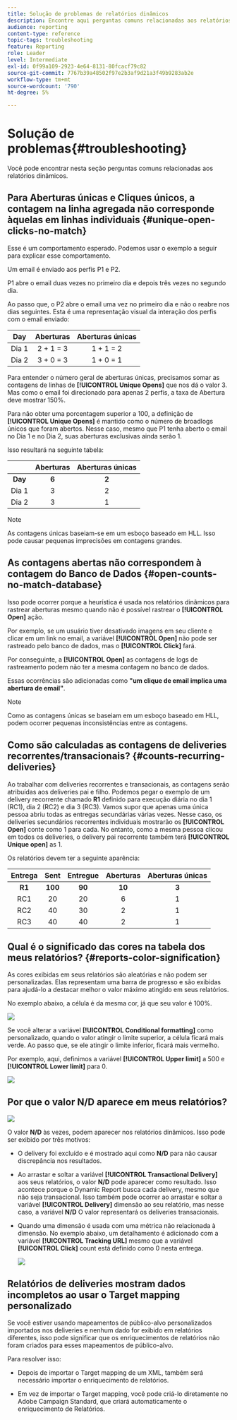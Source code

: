 ```yaml
---
title: Solução de problemas de relatórios dinâmicos
description: Encontre aqui perguntas comuns relacionadas aos relatórios dinâmicos.
audience: reporting
content-type: reference
topic-tags: troubleshooting
feature: Reporting
role: Leader
level: Intermediate
exl-id: 0f99a109-2923-4e64-8131-80fcacf79c82
source-git-commit: 7767b39a48502f97e2b3af9d21a3f49b9283ab2e
workflow-type: tm+mt
source-wordcount: '790'
ht-degree: 5%

---
```


# Solução de problemas{#troubleshooting}

Você pode encontrar nesta seção perguntas comuns relacionadas aos relatórios dinâmicos.

## Para Aberturas únicas e Cliques únicos, a contagem na linha agregada não corresponde àquelas em linhas individuais {#unique-open-clicks-no-match}

Esse é um comportamento esperado.
Podemos usar o exemplo a seguir para explicar esse comportamento.

Um email é enviado aos perfis P1 e P2.

P1 abre o email duas vezes no primeiro dia e depois três vezes no segundo dia.

Ao passo que, o P2 abre o email uma vez no primeiro dia e não o reabre nos dias seguintes.
Esta é uma representação visual da interação dos perfis com o email enviado:

<table> 
 <thead> 
  <tr> 
   <th align="center"> <strong>Day</strong> <br /> </th> 
   <th align="center"> <strong>Aberturas</strong> <br /> </th> 
   <th align="center"> <strong>Aberturas únicas</strong> <br /> </th> 
  </tr> 
 </thead> 
 <tbody> 
  <tr> 
   <td align="center"> Dia 1<br /> </td> 
   <td align="center"> 2 + 1 = 3<br /> </td> 
   <td align="center"> 1 + 1 = 2<br /> </td> 
  </tr> 
  <tr> 
   <td align="center"> Dia 2<br /> </td> 
   <td align="center"> 3 + 0 = 3<br /> </td> 
   <td align="center"> 1 + 0 = 1<br /> </td> 
  </tr>
 </tbody> 
</table>

Para entender o número geral de aberturas únicas, precisamos somar as contagens de linhas de **[!UICONTROL Unique Opens]** que nos dá o valor 3. Mas como o email foi direcionado para apenas 2 perfis, a taxa de Abertura deve mostrar 150%.

Para não obter uma porcentagem superior a 100, a definição de **[!UICONTROL Unique Opens]** é mantido como o número de broadlogs únicos que foram abertos. Nesse caso, mesmo que P1 tenha aberto o email no Dia 1 e no Dia 2, suas aberturas exclusivas ainda serão 1.

Isso resultará na seguinte tabela:

<table> 
 <thead> 
  <tr> 
   <th align="center"> <strong></strong> <br /> </th> 
   <th align="center"> <strong>Aberturas</strong> <br /> </th> 
   <th align="center"> <strong>Aberturas únicas</strong> <br /> </th> 
  </tr> 
 </thead> 
 <tbody> 
  <tr> 
   <td align="center"> <strong> Day </strong><br /> </td> 
   <td align="center"> <strong> 6 </strong><br /> </td> 
   <td align="center"> <strong> 2</strong><br /> </td>
  </tr> 
  <tr> 
   <td align="center"> Dia 1<br /> </td> 
   <td align="center"> 3<br /> </td> 
   <td align="center"> 2<br /> </td>
  </tr> 
  <tr> 
   <td align="center"> Dia 2<br /> </td> 
   <td align="center"> 3<br /> </td> 
   <td align="center"> 1<br /> </td> 
  </tr> 
 </tbody> 
</table>

>[!NOTE]
>
>As contagens únicas baseiam-se em um esboço baseado em HLL. Isso pode causar pequenas imprecisões em contagens grandes.

## As contagens abertas não correspondem à contagem do Banco de Dados {#open-counts-no-match-database}

Isso pode ocorrer porque a heurística é usada nos relatórios dinâmicos para rastrear aberturas mesmo quando não é possível rastrear o **[!UICONTROL Open]** ação.

Por exemplo, se um usuário tiver desativado imagens em seu cliente e clicar em um link no email, a variável **[!UICONTROL Open]** não pode ser rastreado pelo banco de dados, mas o **[!UICONTROL Click]** fará.

Por conseguinte, a **[!UICONTROL Open]** as contagens de logs de rastreamento podem não ter a mesma contagem no banco de dados.

Essas ocorrências são adicionadas como **&quot;um clique de email implica uma abertura de email&quot;**.

>[!NOTE]
>
>Como as contagens únicas se baseiam em um esboço baseado em HLL, podem ocorrer pequenas inconsistências entre as contagens.

## Como são calculadas as contagens de deliveries recorrentes/transacionais? {#counts-recurring-deliveries}

Ao trabalhar com deliveries recorrentes e transacionais, as contagens serão atribuídas aos deliveries pai e filho.
Podemos pegar o exemplo de um delivery recorrente chamado **R1** definido para execução diária no dia 1 (RC1), dia 2 (RC2) e dia 3 (RC3).
Vamos supor que apenas uma única pessoa abriu todas as entregas secundárias várias vezes. Nesse caso, os deliveries secundários recorrentes individuais mostrarão os **[!UICONTROL Open]** conte como 1 para cada.
No entanto, como a mesma pessoa clicou em todos os deliveries, o delivery pai recorrente também terá **[!UICONTROL Unique open]** as 1.

Os relatórios devem ter a seguinte aparência:

<table> 
 <thead> 
  <tr> 
   <th align="center"> <strong>Entrega</strong> <br /> </th> 
   <th align="center"> <strong>Sent</strong> <br /> </th> 
   <th align="center"> <strong>Entregue</strong> <br /> </th>
   <th align="center"> <strong>Aberturas</strong> <br /> </th> 
   <th align="center"> <strong>Aberturas únicas</strong> <br /> </th>
  </tr> 
 </thead> 
 <tbody> 
  <tr> 
   <td align="center"> <strong>R1</strong><br/> </td> 
   <td align="center"> <strong>100</strong><br/> </td> 
   <td align="center"> <strong>90</strong><br/> </td> 
   <td align="center"> <strong>10</strong><br/> </td> 
   <td align="center"> <strong>3</strong><br/> </td> 
  </tr> 
  <tr> 
   <td align="center"> RC1<br/> </td> 
   <td align="center"> 20<br /> </td> 
   <td align="center"> 20<br /> </td> 
   <td align="center"> 6<br /> </td> 
   <td align="center"> 1<br /> </td> 
  </tr>
    <tr> 
   <td align="center"> RC2<br /> </td> 
   <td align="center"> 40<br /> </td> 
   <td align="center"> 30<br /> </td> 
   <td align="center"> 2<br /> </td> 
   <td align="center"> 1<br /> </td> 
  </tr> 
    <tr> 
   <td align="center"> RC3<br /> </td> 
   <td align="center"> 40<br /> </td> 
   <td align="center"> 40<br /> </td> 
   <td align="center"> 2<br /> </td> 
   <td align="center"> 1<br /> </td> 
  </tr> 
 </tbody> 
</table>

## Qual é o significado das cores na tabela dos meus relatórios? {#reports-color-signification}

As cores exibidas em seus relatórios são aleatórias e não podem ser personalizadas. Elas representam uma barra de progresso e são exibidas para ajudá-lo a destacar melhor o valor máximo atingido em seus relatórios.

No exemplo abaixo, a célula é da mesma cor, já que seu valor é 100%.

![](assets/troubleshooting_1.png)

Se você alterar a variável **[!UICONTROL Conditional formatting]** como personalizado, quando o valor atingir o limite superior, a célula ficará mais verde. Ao passo que, se ele atingir o limite inferior, ficará mais vermelho.

Por exemplo, aqui, definimos a variável **[!UICONTROL Upper limit]** a 500 e **[!UICONTROL Lower limit]** para 0.

![](assets/troubleshooting_2.png)

## Por que o valor N/D aparece em meus relatórios?

![](assets/troubleshooting_3.png)

O valor **N/D** às vezes, podem aparecer nos relatórios dinâmicos. Isso pode ser exibido por três motivos:

* O delivery foi excluído e é mostrado aqui como **N/D** para não causar discrepância nos resultados.
* Ao arrastar e soltar a variável **[!UICONTROL Transactional Delivery]** aos seus relatórios, o valor **N/D** pode aparecer como resultado. Isso acontece porque o Dynamic Report busca cada delivery, mesmo que não seja transacional. Isso também pode ocorrer ao arrastar e soltar a variável **[!UICONTROL Delivery]** dimensão ao seu relatório, mas nesse caso, a variável **N/D** O valor representará os deliveries transacionais.
* Quando uma dimensão é usada com uma métrica não relacionada à dimensão. No exemplo abaixo, um detalhamento é adicionado com a variável **[!UICONTROL Tracking URL]** mesmo que a variável **[!UICONTROL Click]** count está definido como 0 nesta entrega.

  ![](assets/troubleshooting_4.png)

## Relatórios de deliveries mostram dados incompletos ao usar o Target mapping personalizado

Se você estiver usando mapeamentos de público-alvo personalizados importados nos deliveries e nenhum dado for exibido em relatórios diferentes, isso pode significar que os enriquecimentos de relatórios não foram criados para esses mapeamentos de público-alvo.

Para resolver isso:

* Depois de importar o Target mapping de um XML, também será necessário importar o enriquecimento de relatórios.

* Em vez de importar o Target mapping, você pode criá-lo diretamente no Adobe Campaign Standard, que criará automaticamente o enriquecimento de Relatórios.
